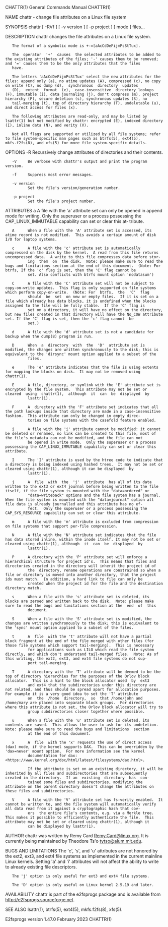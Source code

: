 CHATTR(1)                                                                                 General Commands Manual                                                                                 CHATTR(1)

NAME
       chattr - change file attributes on a Linux file system

SYNOPSIS
       chattr [ -RVf ] [ -v version ] [ -p project ] [ mode ] files...

DESCRIPTION
       chattr changes the file attributes on a Linux file system.

       The format of a symbolic mode is +-=[aAcCdDeFijmPsStTux].

       The  operator  '+'  causes  the selected attributes to be added to the existing attributes of the files; '-' causes them to be removed; and '=' causes them to be the only attributes that the files
       have.

       The letters 'aAcCdDeFijmPsStTux' select the new attributes for the files: append only (a), no atime updates (A), compressed (c), no copy on write (C), no dump (d),  synchronous  directory  updates
       (D),  extent  format  (e),  case-insensitive  directory lookups (F), immutable (i), data journaling (j), don't compress (m), project hierarchy (P), secure deletion (s), synchronous updates (S), no
       tail-merging (t), top of directory hierarchy (T), undeletable (u), and direct access for files (x).

       The following attributes are read-only, and may be listed by lsattr(1) but not modified by chattr: encrypted (E), indexed directory (I), inline data (N), and verity (V).

       Not all flags are supported or utilized by all file systems; refer to file system-specific man pages such as btrfs(5), ext4(5), mkfs.f2fs(8), and xfs(5) for more file system-specific details.

OPTIONS
       -R     Recursively change attributes of directories and their contents.

       -V     Be verbose with chattr's output and print the program version.

       -f     Suppress most error messages.

       -v version
              Set the file's version/generation number.

       -p project
              Set the file's project number.

ATTRIBUTES
       a      A file with the 'a' attribute set can only be opened in append mode for writing.  Only the superuser or a process possessing the CAP_LINUX_IMMUTABLE capability can set  or  clear  this  at‐
              tribute.

       A      When a file with the 'A' attribute set is accessed, its atime record is not modified.  This avoids a certain amount of disk I/O for laptop systems.

       c      A file with the 'c' attribute set is automatically compressed on the disk by the kernel.  A read from this file returns uncompressed data.  A write to this file compresses data before stor‐
              ing  them  on  the disk.  Note: please make sure to read the bugs and limitations section at the end of this document.  (Note: For btrfs, If the 'c' flag is set, then the 'C' flag cannot be
              set. Also conflicts with btrfs mount option 'nodatasum')

       C      A file with the 'C' attribute set will not be subject to copy-on-write updates.  This flag is only supported on file systems which perform copy-on-write.  (Note: For  btrfs,  the  'C'  flag
              should  be  set  on new or empty files.  If it is set on a file which already has data blocks, it is undefined when the blocks assigned to the file will be fully stable.  If the 'C' flag is
              set on a directory, it will have no effect on the directory, but new files created in that directory will have the No_COW attribute set. If the 'C' flag is set, then the 'c' flag cannot  be
              set.)

       d      A file with the 'd' attribute set is not a candidate for backup when the dump(8) program is run.

       D      When  a  directory  with  the  'D'  attribute set is modified, the changes are written synchronously to the disk; this is equivalent to the 'dirsync' mount option applied to a subset of the
              files.

       e      The 'e' attribute indicates that the file is using extents for mapping the blocks on disk.  It may not be removed using chattr(1).

       E      A file, directory, or symlink with the 'E' attribute set is encrypted by the file system.  This attribute may not be set or  cleared  using  chattr(1),  although  it  can  be  displayed  by
              lsattr(1).

       F      A  directory with the 'F' attribute set indicates that all the path lookups inside that directory are made in a case-insensitive fashion.  This attribute can only be changed in empty direc‐
              tories on file systems with the casefold feature enabled.

       i      A file with the 'i' attribute cannot be modified: it cannot be deleted or renamed, no link can be created to this file, most of the file's metadata can not be modified, and the file can not
              be opened in write mode.  Only the superuser or a process possessing the CAP_LINUX_IMMUTABLE capability can set or clear this attribute.

       I      The 'I' attribute is used by the htree code to indicate that a directory is being indexed using hashed trees.  It may not be set or cleared using chattr(1), although it can be displayed  by
              lsattr(1).

       j      A  file  with  the  'j'  attribute  has all of its data written to the ext3 or ext4 journal before being written to the file itself, if the file system is mounted with the "data=ordered" or
              "data=writeback" options and the file system has a journal.  When the file system is mounted with the "data=journal" option all file data is already journalled and this attribute has no ef‐
              fect.  Only the superuser or a process possessing the CAP_SYS_RESOURCE capability can set or clear this attribute.

       m      A file with the 'm' attribute is excluded from compression on file systems that support per-file compression.

       N      A file with the 'N' attribute set indicates that the file has data stored inline, within the inode itself. It may not be set or cleared using chattr(1), although  it  can  be  displayed  by
              lsattr(1).

       P      A directory with the 'P' attribute set will enforce a hierarchical structure for project id's.  This means that files and directories created in the directory will inherit the project id of
              the  directory, rename operations are constrained so when a file or directory is moved into another directory, that the project ids must match.  In addition, a hard link to file can only be
              created when the project id for the file and the destination directory match.

       s      When a file with the 's' attribute set is deleted, its blocks are zeroed and written back to the disk.  Note: please make sure to read the bugs and limitations section at the  end  of  this
              document.

       S      When a file with the 'S' attribute set is modified, the changes are written synchronously to the disk; this is equivalent to the 'sync' mount option applied to a subset of the files.

       t      A  file  with the 't' attribute will not have a partial block fragment at the end of the file merged with other files (for those file systems which support tail-merging).  This is necessary
              for applications such as LILO which read the file system directly, and which don't understand tail-merged files.  Note: As of this writing, the ext2, ext3, and ext4 file systems do not sup‐
              port tail-merging.

       T      A directory with the 'T' attribute will be deemed to be the top of directory hierarchies for the purposes of the Orlov block allocator.  This is a hint to the block allocator used  by  ext3
              and ext4 that the subdirectories under this directory are not related, and thus should be spread apart for allocation purposes.   For example it is a very good idea to set the 'T' attribute
              on  the  /home  directory,  so  that /home/john and /home/mary are placed into separate block groups.  For directories where this attribute is not set, the Orlov block allocator will try to
              group subdirectories closer together where possible.

       u      When a file with the 'u' attribute set is deleted, its contents are saved.  This allows the user to ask for its undeletion.  Note: please make sure to read the bugs and limitations  section
              at the end of this document.

       x      A  file  with the 'x' requests the use of direct access (dax) mode, if the kernel supports DAX.  This can be overridden by the 'dax=never' mount option.  For more information see the kernel
              documentation for dax: <https://www.kernel.org/doc/html/latest/filesystems/dax.html>.

              If the attribute is set on an existing directory, it will be inherited by all files and subdirectories that are subsequently created in the directory.  If an  existing  directory  has  con‐
              tained some files and subdirectories, modifying the attribute on the parent directory doesn't change the attributes on these files and subdirectories.

       V      A file with the 'V' attribute set has fs-verity enabled.  It cannot be written to, and the file system will automatically verify all data read from it against a cryptographic hash that cov‐
              ers  the entire file's contents, e.g. via a Merkle tree.  This makes it possible to efficiently authenticate the file.  This attribute may not be set or cleared using chattr(1), although it
              can be displayed by lsattr(1).

AUTHOR
       chattr was written by Remy Card <Remy.Card@linux.org>.  It is currently being maintained by Theodore Ts'o <tytso@alum.mit.edu>.

BUGS AND LIMITATIONS
       The 'c', 's',  and 'u' attributes are not honored by the ext2, ext3, and ext4 file systems as implemented in the current mainline Linux kernels.  Setting 'a' and 'i' attributes will not affect the
       ability to write to already existing file descriptors.

       The 'j' option is only useful for ext3 and ext4 file systems.

       The 'D' option is only useful on Linux kernel 2.5.19 and later.

AVAILABILITY
       chattr is part of the e2fsprogs package and is available from http://e2fsprogs.sourceforge.net.

SEE ALSO
       lsattr(1), btrfs(5), ext4(5), mkfs.f2fs(8), xfs(5).

E2fsprogs version 1.47.0                                                                       February 2023                                                                                      CHATTR(1)
